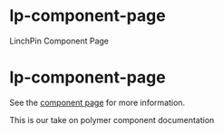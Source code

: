 # lp-component-page
LinchPin Component Page

lp-component-page
================

See the [component page](http://linchpinio.github.io/lp-component-page) for more information.

This is our take on polymer component documentation